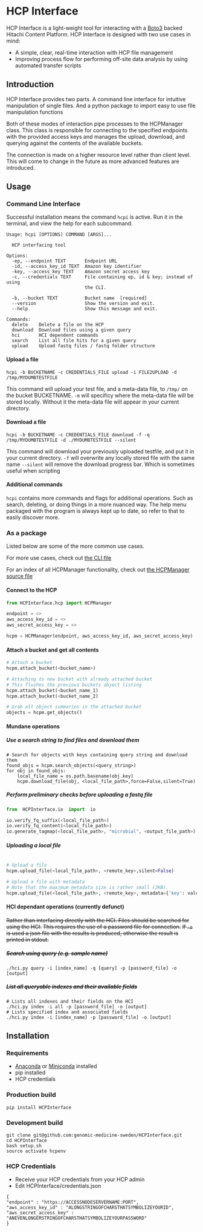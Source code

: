 # HCP Interface
HCP Interface is a light-weight tool for interacting with a [Boto3](https://boto3.amazonaws.com/v1/documentation/api/latest/reference/services/s3.html) backed Hitachi Content Platform. 
HCP Interface is designed with two use cases in mind:
* A simple, clear, real-time interaction with HCP file management
* Improving process flow for performing off-site data analysis by using automated transfer scripts

## Introduction

HCP Interface provides two  parts. 
A command line interface for intuitive manipulation of single files.
And a python package to import easy to use file manipulation functions

Both of these modes of interaction pipe processes to the HCPManager class. This class is responsible for connecting to the specified endpoints with the provided access keys and manages the upload, download, and querying against the contents of the available buckets.

The connection is made on a higher resource level rather than client level. This will come to change in the future as more advanced features are introduced.


## Usage

### Command Line Interface
Successful installation means the command `hcpi` is active.
Run it in the terminal, and view the help for each subcommand.

```hcpi
Usage: hcpi [OPTIONS] COMMAND [ARGS]...

  HCP interfacing tool

Options:
  -ep, --endpoint TEXT       Endpoint URL
  -id, --access_key_id TEXT  Amazon key identifier
  -key, --access_key TEXT    Amazon secret access key
  -c, --credentials TEXT     File containing ep, id & key; instead of using
                             the CLI.

  -b, --bucket TEXT          Bucket name  [required]
  --version                  Show the version and exit.
  --help                     Show this message and exit.

Commands:
  delete    Delete a file on the HCP
  download  Download files using a given query
  hci       HCI dependent commands
  search    List all file hits for a given query
  upload    Upload fastq files / fastq folder structure
```
#### Upload a file
`hcpi -b BUCKETNAME -c CREDENTIALS_FILE upload -i FILE2UPLOAD -d /tmp/MYDUMBTESTFILE`

This command will upload your test file, and a meta-data file, to `/tmp/` on the bucket BUCKETNAME. 
 `-m` will specificy where the meta-data file will be stored locally. 
 Without it the meta-data file will appear in your current directory.

#### Download a file
`hcpi -b BUCKETNAME -c CREDENTIALS_FILE download -f -q /tmp/MYDUMBTESTFILE -d ./MYDUMBTESTFILE --silent`

This command will download your previously uploaded testfile, and put it in your current directory.
`-f` will overwrite any locally stored file with the same name
`--silent` will remove the download progress bar. Which is sometimes useful when scripting

#### Additional commands
`hcpi` contains more commands and flags for additional operations. Such as search, deleting, or doing things in a more nuanced way. The help menu packaged with the program is always kept up to date, so refer to that to easily discover more.

### As a package
Listed below are some of the more common use cases.

For more use cases, check out [the CLI file](https://github.com/genomic-medicine-sweden/HCPInterface/blob/master/HCPInterface/io/io.py)

For an index of all HCPManager functionality, check out [the HCPManager source file](https://github.com/genomic-medicine-sweden/HCPInterface/blob/master/HCPInterface/hcp/hcp.py)

#### Connect to the HCP
```python
from HCPInterface.hcp import HCPManager

endpoint = <>
aws_access_key_id = <>
aws_secret_access_key = <>

hcpm = HCPManager(endpoint, aws_access_key_id, aws_secret_access_key)
```

#### Attach a bucket and get all contents
```python
# Attach a bucket
hcpm.attach_bucket(<bucket_name>)

# Attaching to new bucket with already attached bucket
# This flushes the previous buckets object listing
hcpm.attach_bucket(<bucket_name_1)
hcpm.attach_bucket(<bucket_name_2)

# Grab all object summaries in the attached bucket
objects = hcpm.get_objects()
```
#### Mundane operations
##### Use a search string to find files and download them
```
# Search for objects with keys containing query string and download them
found_objs = hcpm.search_objects(<query_string>)
for obj in found_objs:
    local_file_name = os.path.basename(obj.key)
    hcpm.download_file(obj, <local_file_path>,force=False,silent=True)
```
##### Perform preliminary checks before uploading a fastq file
```python
from  HCPInterface.io  import  io

io.verify_fq_suffix(<local_file_path>)
io.verify_fq_content(<local_file_path>)
io.generate_tagmap(<local_file_path>, "microbial", <output_file_path>) #Generates a json file that describes what pipeline to use on the HCP
```
##### Uploading a local file
```python

# Upload a file
hcpm.upload_file(<local_file_path>, <remote_key>,silent=False)

# Upload a file with metadata
# Note that the maximum metadata size is rather small (2KB).
hcpm.upload_file(<local_file_path>, <remote_key>, metadata={'key': value},silent=True)
```
#### HCI dependant operations (currently defunct)
~~Rather than interfacing directly with the HCI. Files should be searched for using the HCI.~~
~~This requires the use of a password file for connection.~~
~~If `-o` is used a json file with the results is produced, otherwise the result is printed in stdout.~~
##### ~~Search using query (e.g. sample name)~~
```
./hci.py query -i [index_name] -q [query] -p [password_file] -o [output]
```
##### ~~List all queryable indexes and their available fields~~
```
# Lists all indexes and their fields on the HCI
./hci.py index -i all -p [password_file] -o [output]
# Lists specified index and associated fields 
./hci.py index -i [index_name] -p [password_file] -o [output]
```

## Installation 
### Requirements
* [Anaconda](https://www.anaconda.com/products/individual-d) or [Miniconda](https://docs.conda.io/en/latest/miniconda.html) installed
* pip installed
* HCP credentials 

### Production build
```
pip install HCPInterface
```

### Development build
``` 
git clone git@github.com:genomic-medicine-sweden/HCPInterface.git
cd HCPInterface
bash setup.sh
source activate hcpenv
```
### HCP Credentials

* Receive your HCP credentials from your HCP admin
* Edit HCPInterface/credentials.json
```
{
"endpoint" : "https://ACCESSNODESERVERNAME:PORT",
"aws_access_key_id" : "ALONGSTRINGOFCHARSTHATSYMBOLIZEYOURID",
"aws_secret_access_key" : "ANEVENLONGERSTRINGOFCHARSTHATSYMBOLIZEYOURPASSWORD"
}
```
